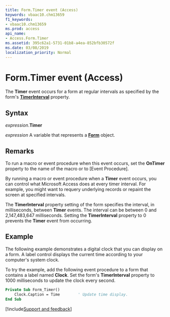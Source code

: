```yaml
---
title: Form.Timer event (Access)
keywords: vbaac10.chm13659
f1_keywords:
- vbaac10.chm13659
ms.prod: access
api_name:
- Access.Form.Timer
ms.assetid: 395c62a1-5731-01b8-a4ea-852bfb30572f
ms.date: 03/08/2019
localization_priority: Normal
---
```



# Form.Timer event (Access)

The **Timer** event occurs for a form at regular intervals as specified by the form's **[TimerInterval](Access.Form.TimerInterval.md)** property.


## Syntax

_expression_.**Timer**

_expression_ A variable that represents a **[Form](Access.Form.md)** object.


## Remarks

To run a macro or event procedure when this event occurs, set the **OnTimer** property to the name of the macro or to [Event Procedure].

By running a macro or event procedure when a **Timer** event occurs, you can control what Microsoft Access does at every timer interval. For example, you might want to requery underlying records or repaint the screen at specified intervals.

The **TimerInterval** property setting of the form specifies the interval, in milliseconds, between **Timer** events. The interval can be between 0 and 2,147,483,647 milliseconds. Setting the **TimerInterval** property to 0 prevents the **Timer** event from occurring.

## Example

The following example demonstrates a digital clock that you can display on a form. A label control displays the current time according to your computer's system clock. 

To try the example, add the following event procedure to a form that contains a label named **Clock**. Set the form's **TimerInterval** property to 1000 milliseconds to update the clock every second.

```vb
Private Sub Form_Timer() 
    Clock.Caption = Time        ' Update time display. 
End Sub
```



[!include[Support and feedback](~/includes/feedback-boilerplate.md)]
